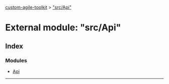 [custom-agile-toolkit](../README.md) > ["src/Api"](../modules/_src_api_.md)

# External module: "src/Api"

## Index

### Modules

* [Api](_src_api_.api.md)

---

